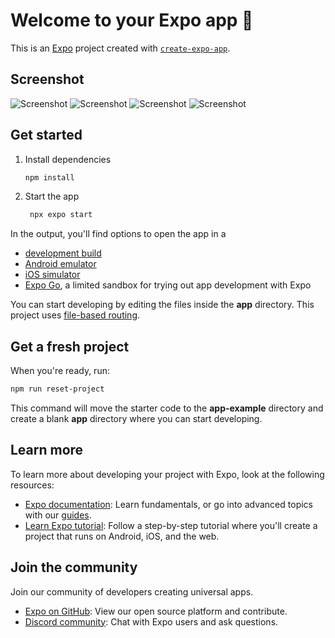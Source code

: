 # Welcome to your Expo app 👋

This is an [Expo](https://expo.dev) project created with [`create-expo-app`](https://www.npmjs.com/package/create-expo-app).

## Screenshot
![Screenshot](https://github.com/imbrickiy/radio-app/blob/31e0c43caee6353efc3b89a39df0d207ead777b6/assets/screens/Welcome.png)
![Screenshot](https://github.com/imbrickiy/radio-app/blob/31e0c43caee6353efc3b89a39df0d207ead777b6/assets/screens/Login.png)
![Screenshot](https://github.com/imbrickiy/radio-app/blob/31e0c43caee6353efc3b89a39df0d207ead777b6/assets/screens/HOME.png)
![Screenshot](https://github.com/imbrickiy/radio-app/blob/345c148ffc01b95ab5419c6594f4d2b972a9b29e/assets/screens/STATION%20DETAILS.png)


## Get started

1. Install dependencies

   ```bash
   npm install
   ```

2. Start the app

   ```bash
    npx expo start
   ```

In the output, you'll find options to open the app in a

- [development build](https://docs.expo.dev/develop/development-builds/introduction/)
- [Android emulator](https://docs.expo.dev/workflow/android-studio-emulator/)
- [iOS simulator](https://docs.expo.dev/workflow/ios-simulator/)
- [Expo Go](https://expo.dev/go), a limited sandbox for trying out app development with Expo

You can start developing by editing the files inside the **app** directory. This project uses [file-based routing](https://docs.expo.dev/router/introduction).

## Get a fresh project

When you're ready, run:

```bash
npm run reset-project
```

This command will move the starter code to the **app-example** directory and create a blank **app** directory where you can start developing.

## Learn more

To learn more about developing your project with Expo, look at the following resources:

- [Expo documentation](https://docs.expo.dev/): Learn fundamentals, or go into advanced topics with our [guides](https://docs.expo.dev/guides).
- [Learn Expo tutorial](https://docs.expo.dev/tutorial/introduction/): Follow a step-by-step tutorial where you'll create a project that runs on Android, iOS, and the web.

## Join the community

Join our community of developers creating universal apps.

- [Expo on GitHub](https://github.com/expo/expo): View our open source platform and contribute.
- [Discord community](https://chat.expo.dev): Chat with Expo users and ask questions.
